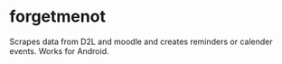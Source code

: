 forgetmenot
===========

Scrapes data from D2L and moodle and creates reminders or calender events. Works for Android.
